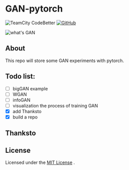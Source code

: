 # GAN-pytorch
![TeamCity CodeBetter](https://img.shields.io/teamcity/codebetter/bt428.svg) [![GitHub](https://img.shields.io/github/license/mashape/apistatus.svg)](https://github.com/innnk/pytorch_generative_adversarial_networks/blob/master/LICENSE)

![what's GAN](https://blog-img-1257227635.cos.ap-beijing.myqcloud.com/gan_avatar.jpg)

## About

This repo will store some GAN experiments with pytorch.

## Todo list:

- [ ] bigGAN example
- [ ] WGAN
- [ ] infoGAN
- [ ] visualization the process of training GAN
- [x] add Thanksto
- [x] build a repo

## Thanksto

## License

Licensed under the [MIT License](https://github.com/innnk/pytorch_generative_adversarial_networks/blob/master/LICENSE) .